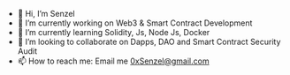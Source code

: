 - 👋 Hi, I’m Senzel
- 🔭 I’m currently working on Web3 & Smart Contract Development
- 🌱 I’m currently learning Solidity, Js, Node Js, Docker
- 👯 I’m looking to collaborate on Dapps, DAO and Smart Contract Security Audit
- 📫 How to reach me: Email me 0xSenzel@gmail.com

